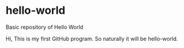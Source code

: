 # hello-world
Basic repository of Hello World

Hi,
 This is my first GitHub program. So naturally it will be hello-world.
